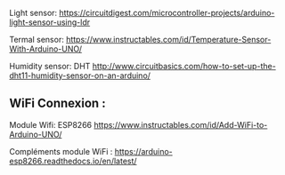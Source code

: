 Light sensor: https://circuitdigest.com/microcontroller-projects/arduino-light-sensor-using-ldr

Termal sensor: https://www.instructables.com/id/Temperature-Sensor-With-Arduino-UNO/

Humidity sensor: DHT http://www.circuitbasics.com/how-to-set-up-the-dht11-humidity-sensor-on-an-arduino/

## WiFi Connexion :
Module Wifi: ESP8266 https://www.instructables.com/id/Add-WiFi-to-Arduino-UNO/

Compléments module WiFi : https://arduino-esp8266.readthedocs.io/en/latest/
